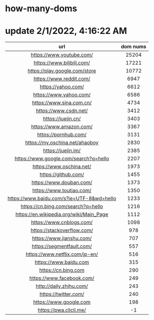 # how-many-doms

# update 2/1/2022, 4:16:22 AM

url | dom nums
:-: | :-:
https://www.youtube.com/ | 25204
https://www.bilibili.com/ | 17221
https://play.google.com/store | 10772
https://www.reddit.com/ | 6947
https://yahoo.com/ | 6612
https://www.yahoo.com/ | 6586
https://www.sina.com.cn/ | 4734
https://www.csdn.net/ | 3412
https://juejin.cn/ | 3403
https://www.amazon.com/ | 3367
https://pornhub.com/ | 3131
https://my.oschina.net/ahaoboy | 2830
https://juejin.im/ | 2385
https://www.google.com/search?q=hello | 2207
https://www.oschina.net/ | 1973
https://github.com/ | 1455
https://www.douban.com/ | 1373
https://www.toutiao.com/ | 1350
https://www.baidu.com/s?ie=UTF-8&wd=hello | 1233
https://cn.bing.com/search?q=hello | 1216
https://en.wikipedia.org/wiki/Main_Page | 1112
https://www.cnblogs.com/ | 1098
https://stackoverflow.com/ | 978
https://www.jianshu.com/ | 707
https://segmentfault.com/ | 557
https://www.netflix.com/jp-en/ | 516
https://www.baidu.com | 315
https://cn.bing.com | 290
https://www.facebook.com/ | 249
http://daily.zhihu.com/ | 243
https://twitter.com/ | 240
https://www.google.com | 198
https://pwa.clicli.me/ | -1
